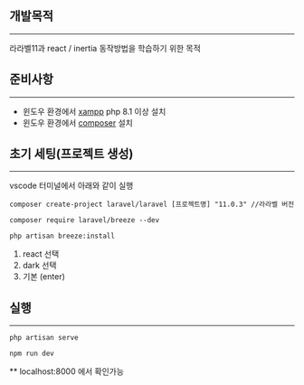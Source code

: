 ## 개발목적

---

라라벨11과 react / inertia 동작방법을 학습하기 위한 목적

## 준비사항

---

-   윈도우 환경에서 [xampp](https://www.apachefriends.org/download.html) php 8.1 이상 설치
-   윈도우 환경에서 [composer](https://getcomposer.org/download/) 설치

## 초기 세팅(프로젝트 생성)

---

vscode 터미널에서 아래와 같이 실행

```
composer create-project laravel/laravel [프로젝트명] "11.0.3" //라라벨 버전
```

```
composer require laravel/breeze --dev
```

```
php artisan breeze:install
```

1.  react 선택
2.  dark 선택
3.  기본 (enter)

## 실행

---

```
php artisan serve
```

```
npm run dev
```

\*\* localhost:8000 에서 확인가능
